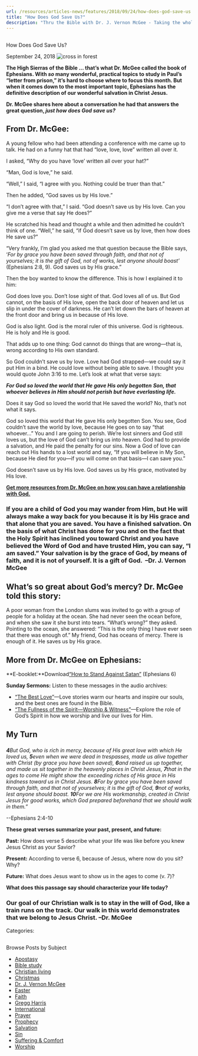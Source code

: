 ```yaml
---
url: /resources/articles-news/features/2018/09/24/how-does-god-save-us
title: "How Does God Save Us?"
description: "Thru the Bible with Dr. J. Vernon McGee - Taking the whole Word to the whole world"
---
```







## 
 How Does God Save Us?


September 24, 2018
![cross in forest](https://ttb.org/images/default-source/Features-and-News/cross-in-forest.jpg?sfvrsn=c4cd1d16_0 "cross in forest")




**The High Sierras of the Bible … that’s what Dr. McGee called the book of Ephesians. With *so* many wonderful, practical topics to study in Paul’s “letter from prison,” it’s hard to choose where to focus this month. But when it comes down to the most important topic, Ephesians has the definitive description of our wonderful salvation in Christ Jesus.** 


**Dr. McGee shares here about a conversation he had that answers the great question, *just how does God save us?*** 


## From Dr. McGee:


A young fellow who had been attending a conference with me came up to talk. He had on a funny hat that had “love, love, love” written all over it. 


I asked, “Why do you have ‘love’ written all over your hat?” 


“Man, God is love,” he said. 


“Well,” I said, “I agree with you. Nothing could be truer than that.” 


Then he added, “God saves us by His love.” 


“I don’t agree with that,” I said. “God doesn’t save us by His love. Can you give me a verse that say He does?”


He scratched his head and thought a while and then admitted he couldn’t think of one. “Well,” he said, “if God doesn’t save us by love, then how does He save us?” 


“Very frankly, I’m glad you asked me that question because the Bible says, ‘*For by grace you have been saved through faith, and that not of yourselves; it is the gift of God, not of works, lest anyone should boast’* (Ephesians 2:8, 9). God saves us by His grace.” 


Then the boy wanted to know the difference. This is how I explained it to him: 


God does love you. Don’t lose sight of that. God loves all of us. But God cannot, on the basis of His love, open the back door of heaven and let us slip in under the cover of darkness. He can’t let down the bars of heaven at the front door and bring us in because of His love. 


God is also light. God is the moral ruler of this universe. God is righteous. He is holy and He is good. 


That adds up to one thing: God cannot do things that are wrong—that is, wrong according to His own standard. 


So God couldn’t save us by love. Love had God strapped—we could say it put Him in a bind. He could love without being able to save. I thought you would quote John 3:16 to me. Let’s look at what that verse says:


***For God so loved the world that He gave His only begotten*** ***Son, that whoever believes in Him should not perish but have everlasting life.*** 


Does it say God so loved the world that He saved the world? No, that’s not what it says. 


God so loved this world that He gave His only begotten Son. You see, God couldn’t save the world by love, because He goes on to say “that whoever…” You and I are going to perish. We’re lost sinners and God still loves us, but the love of God can’t bring us into heaven. God had to provide a salvation, and He paid the penalty for our sins. Now a God of love can reach out His hands to a lost world and say, “If you will believe in My Son, because He died for you—if you will come on that basis—I can save you.” 


God doesn’t save us by His love. God saves us by His grace, motivated by His love. 


**[​Get more resources from Dr. McGee on how you can have a relationship with God​.](http://www.TTB.org/salvation)**


### If you are a child of God you may wander from Him, but He will always make a way back for you because it is by His grace and that alone that you are saved. You have a finished salvation. On the basis of what Christ has done for you and on the fact that the Holy Spirit has inclined you toward Christ and you have believed the Word of God and have trusted Him, you can say, “I am saved.” Your salvation is by the grace of God, by means of faith, and it is not of yourself. It is a gift of God.  –Dr. J. Vernon McGee


## What’s so great about God’s mercy? Dr. McGee told this story:


A poor woman from the London slums was invited to go with a group of people for a holiday at the ocean. She had never seen the ocean before, and when she saw it she burst into tears. “What’s wrong?” they asked. Pointing to the ocean, she answered: “This is the only thing I have ever seen that there was enough of.” My friend, God has oceans of mercy. There is enough of it. He saves us by His grace. 


## More from Dr. McGee on Ephesians:


**E-booklet:**Download[“How to Stand Against Satan”](/docs/default-source/Booklets/how-to-stand-against-satan.pdf?sfvrsn=91ad1c16_2) (Ephesians 6)


**Sunday Sermons:** Listen to these messages in the audio archives:


* [“The Best Love”](https://www.oneplace.com/ministries/thru-the-bible-sunday-sermon/)—Love stories warm our hearts and inspire our souls, and the best ones are found in the Bible.
* [“The Fullness of the Spirit—Worship & Witness”](https://www.oneplace.com/ministries/thru-the-bible-sunday-sermon/listen/the-fullness-of-the-spiritworship-witness-369375.html)—Explore the role of God’s Spirit in how we worship and live our lives for Him.


 


## My Turn


### 


***4****But God, who is rich in mercy, because of His great love with which He loved us, **5**even when we were dead in trespasses, made us alive together with Christ (by grace you have been saved), **6**and raised us up together, and made us sit together in the heavenly places in Christ Jesus, **7**that in the ages to come He might show the exceeding riches of His grace in His kindness toward us in Christ Jesus. **8**For by grace you have been saved through faith, and that not of yourselves; it is the gift of God, **9**not of works, lest anyone should boast. **10**For we are His workmanship, created in Christ Jesus for good works, which God prepared beforehand that we should walk in them.”*  


--Ephesians 2:4-10


**These great verses summarize your past, present, and future:**


**Past:** How does verse 5 describe what your life was like before you knew Jesus Christ as your Savior? 


**Present:** According to verse 6, because of Jesus, where now do you sit? Why?


**Future:** What does Jesus want to show us in the ages to come (v. 7)?


**What does this passage say should characterize your life today?**


### Our goal of our Christian walk is to stay in the will of God, like a train runs on the track. Our walk in this world demonstrates that we belong to Jesus Christ. –Dr. McGee



Categories: 









## 
 Browse Posts by Subject


* [Apostasy](/resources/articles-news/-in-tags/tags/Apostasy)
* [Bible study](/resources/articles-news/-in-tags/tags/Bible-study)
* [Christian living](/resources/articles-news/-in-tags/tags/Christian-living)
* [Christmas](/resources/articles-news/-in-tags/tags/Christmas)
* [Dr. J. Vernon McGee](/resources/articles-news/-in-tags/tags/Dr-J-Vernon-McGee)
* [Easter](/resources/articles-news/-in-tags/tags/easter)
* [Faith](/resources/articles-news/-in-tags/tags/Faith)
* [Gregg Harris](/resources/articles-news/-in-tags/tags/Gregg-Harris)
* [International](/resources/articles-news/-in-tags/tags/International)
* [Prayer](/resources/articles-news/-in-tags/tags/prayer)
* [Prophecy](/resources/articles-news/-in-tags/tags/Prophecy)
* [Salvation](/resources/articles-news/-in-tags/tags/Salvation)
* [Sin](/resources/articles-news/-in-tags/tags/sin)
* [Suffering & Comfort](/resources/articles-news/-in-tags/tags/Suffering-Comfort)
* [Worship](/resources/articles-news/-in-tags/tags/worship)






